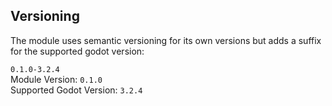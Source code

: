 ## Versioning
The module uses semantic versioning for its own versions but adds a suffix for the supported godot version:
  
`0.1.0-3.2.4`  
Module Version: `0.1.0`  
Supported Godot Version: `3.2.4`
